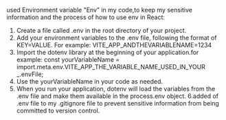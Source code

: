 used Environment variable "Env" in my code,to keep my sensitive information
and the process of how to use env in React:
1. Create a file called .env in the root directory of your project.
2. Add your environment variables to the .env file, following the format of KEY=VALUE. For example: VITE_APP_ANDTHEVARIABLENAME=1234
3. Import the dotenv library at the beginning of your application.for example:
const yourVariableName = import.meta.env.VITE_APP_THE_VARIABLE_NAME_USED_IN_YOUR _.envFile;
4. Use the yourVariableName in your code as needed.
5. When you run your application, dotenv will load the variables from the .env file and make them available in the process.env object.
6.added of .env file to my .gitignore file to prevent sensitive information from being committed to version control.
